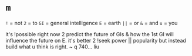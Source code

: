 # `m`

`!` = not
`2` = to
`GI` = general intelligence
`E` = earth
`||` = or
`&` = and
`u` = you

it's !possible right now 2 predict the future of GIs & how the 1st GI will influence the future on E. it's better 2 !seek power || popularity but instead build what u think is right. ~ q 740... liu
